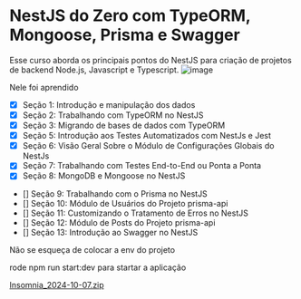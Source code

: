 # NestJS do Zero com TypeORM, Mongoose, Prisma e Swagger
Esse curso aborda os principais pontos do NestJS para criação de projetos de backend Node.js, Javascript e Typescript.
![image](https://github.com/user-attachments/assets/21c7f107-692e-4709-bf1e-5041c1e00df0)

Nele foi aprendido
- [x]  Seção 1: Introdução e manipulação dos dados
- [x]  Seção 2: Trabalhando com TypeORM no NestJS
- [x]  Seção 3: Migrando de bases de dados com TypeORM
- [x]  Seção 5: Introdução aos Testes Automatizados com NestJs e Jest
- [x]  Seção 6: Visão Geral Sobre o Módulo de Configurações Globais do NestJs
- [x]  Seção 7: Trabalhando com Testes End-to-End ou Ponta a Ponta
- [x]  Seção 8: MongoDB e Mongoose no NestJS
- []  Seção 9: Trabalhando com o Prisma no NestJS
- []  Seção 10: Módulo de Usuários do Projeto prisma-api
- []  Seção 11: Customizando o Tratamento de Erros no NestJS
- []  Seção 12: Módulo de Posts do Projeto prisma-api
- []  Seção 13: Introdução ao Swagger no NestJS

Não se esqueça de colocar a env do projeto

rode npm run start:dev para startar a aplicação

[Insomnia_2024-10-07.zip](https://github.com/user-attachments/files/17285332/Insomnia_2024-10-07.zip)

